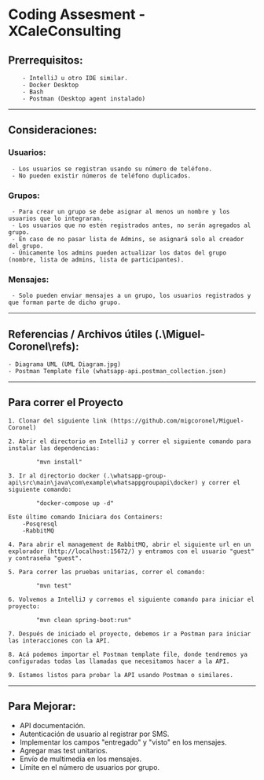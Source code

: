 # Coding Assesment  - XCaleConsulting

## Prerrequisitos:
```
    - IntelliJ u otro IDE similar.
    - Docker Desktop
    - Bash
    - Postman (Desktop agent instalado)
```
---
## Consideraciones:
### Usuarios:
```
 - Los usuarios se registran usando su número de teléfono.
 - No pueden existir números de teléfono duplicados.
```

### Grupos:
```
 - Para crear un grupo se debe asignar al menos un nombre y los usuarios que lo integraran.
 - Los usuarios que no estén registrados antes, no serán agregados al grupo.
 - En caso de no pasar lista de Admins, se asignará solo al creador del grupo.
 - Únicamente los admins pueden actualizar los datos del grupo (nombre, lista de admins, lista de participantes).
```

### Mensajes:
```
 - Solo pueden enviar mensajes a un grupo, los usuarios registrados y que forman parte de dicho grupo.
```
---
## Referencias / Archivos útiles (.\Miguel-Coronel\refs):
```
- Diagrama UML (UML Diagram.jpg)
- Postman Template file (whatsapp-api.postman_collection.json)
```
---
## Para correr el Proyecto

	1. Clonar del siguiente link (https://github.com/migcoronel/Miguel-Coronel)

    2. Abrir el directorio en IntelliJ y correr el siguiente comando para instalar las dependencias:

            "mvn install"

    3. Ir al directorio docker (.\whatsapp-group-api\src\main\java\com\example\whatsappgroupapi\docker) y correr el siguiente comando:

            "docker-compose up -d"

    Este último comando Iniciara dos Containers:
        -Posqresql
        -RabbitMQ

    4. Para abrir el management de RabbitMQ, abrir el siguiente url en un explorador (http://localhost:15672/) y entramos con el usuario "guest" y contraseña "guest".

    5. Para correr las pruebas unitarias, correr el comando:

    		"mvn test"

    6. Volvemos a IntelliJ y corremos el siguiente comando para iniciar el proyecto:

        	"mvn clean spring-boot:run"

    7. Después de iniciado el proyecto, debemos ir a Postman para iniciar las interacciones con la API.

    8. Acá podemos importar el Postman template file, donde tendremos ya configuradas todas las llamadas que necesitamos hacer a la API.

    9. Estamos listos para probar la API usando Postman o similares.


---
## Para Mejorar:

- API documentación.
- Autenticación de usuario al registrar por SMS.
- Implementar los campos "entregado" y "visto" en los mensajes.
- Agregar mas test unitarios.
- Envío de multimedia en los mensajes.
- Límite en el número de usuarios por grupo.